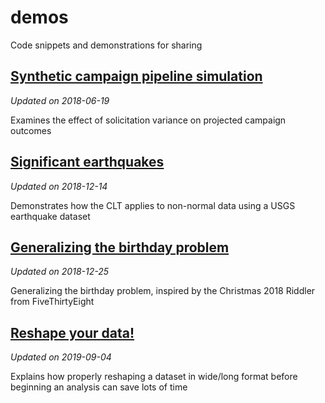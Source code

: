 # demos
Code snippets and demonstrations for sharing

## [Synthetic campaign pipeline simulation](https://phively.github.io/demos/synthetic-campaign-pipeline/Synthetic%20campaign%20pipeline%20simulation.nb.html)

*Updated on 2018-06-19*

Examines the effect of solicitation variance on projected campaign outcomes

## [Significant earthquakes](https://phively.github.io/demos/earthquake-dataset/earthquakes.nb.html)

*Updated on 2018-12-14*

Demonstrates how the CLT applies to non-normal data using a USGS earthquake dataset

## [Generalizing the birthday problem](https://phively.github.io/demos/generalized-birthday-problem/Generalizing%20the%20birthday%20problem.nb.html)

*Updated on 2018-12-25*

Generalizing the birthday problem, inspired by the Christmas 2018 Riddler from FiveThirtyEight

## [Reshape your data!](https://phively.github.io/demos/reshape-your-data/Reshape%20your%20data.nb.html)

*Updated on 2019-09-04*

Explains how properly reshaping a dataset in wide/long format before beginning an analysis can save lots of time